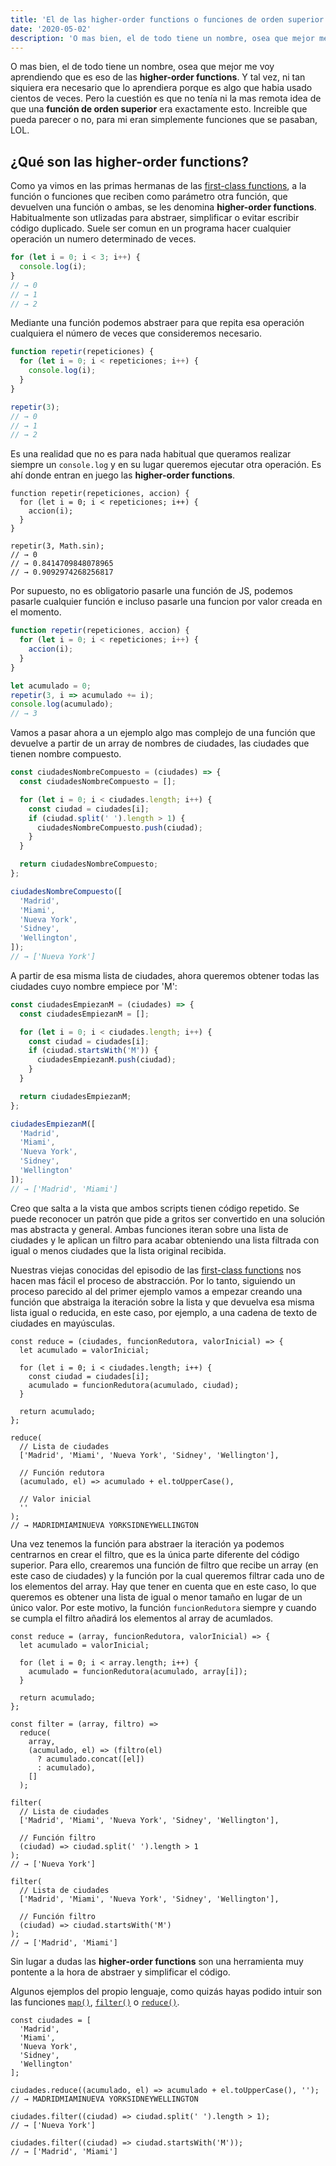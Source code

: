 ```yaml
---
title: 'El de las higher-order functions o funciones de orden superior'
date: '2020-05-02'
description: 'O mas bien, el de todo tiene un nombre, osea que mejor me voy aprendiendo que es eso de las higher-order functions.'
---
```


O mas bien, el de todo tiene un nombre, osea que mejor me voy aprendiendo que es eso de las **higher-order functions**. Y tal vez, ni tan siquiera era necesario que lo aprendiera porque es algo que habia usado cientos de veces. Pero la cuestión es que no tenía ni la mas remota idea de que una **función de orden superior** era exactamente esto. Increible que pueda parecer o no, para mi eran simplemente funciones que se pasaban, LOL.

## ¿Qué son las higher-order functions?

Como ya vimos en las primas hermanas de las [first-class functions](/first-class-functions-funciones-primera-clase), a la función o funciones que reciben como parámetro otra función, que devuelven una función o ambas, se les denomina **higher-order functions**. Habitualmente son utlizadas para abstraer, simplificar o evitar escribir código duplicado. Suele ser comun en un programa hacer cualquier operación un numero determinado de veces.

```javascript
for (let i = 0; i < 3; i++) {
  console.log(i);
}
// → 0
// → 1
// → 2
```

Mediante una función podemos abstraer para que repita esa operación cualquiera el número de veces que consideremos necesario.

```javascript
function repetir(repeticiones) {
  for (let i = 0; i < repeticiones; i++) {
    console.log(i);
  }
}

repetir(3);
// → 0
// → 1
// → 2
```

Es una realidad que no es para nada habitual que queramos realizar siempre un `console.log` y en su lugar queremos ejecutar otra operación. Es ahí donde entran en juego las **higher-order functions**.

```javascript{7}
function repetir(repeticiones, accion) {
  for (let i = 0; i < repeticiones; i++) {
    accion(i);
  }
}

repetir(3, Math.sin);
// → 0
// → 0.8414709848078965
// → 0.9092974268256817
```

Por supuesto, no es obligatorio pasarle una función de JS, podemos pasarle cualquier función e incluso pasarle una funcion por valor creada en el momento.

```javascript
function repetir(repeticiones, accion) {
  for (let i = 0; i < repeticiones; i++) {
    accion(i);
  }
}

let acumulado = 0;
repetir(3, i => acumulado += i);
console.log(acumulado);
// → 3
```

Vamos a pasar ahora a un ejemplo algo mas complejo de una función que devuelve a partir de un array de nombres de ciudades, las ciudades que tienen nombre compuesto.

```javascript
const ciudadesNombreCompuesto = (ciudades) => {
  const ciudadesNombreCompuesto = [];

  for (let i = 0; i < ciudades.length; i++) {
    const ciudad = ciudades[i];
    if (ciudad.split(' ').length > 1) {
      ciudadesNombreCompuesto.push(ciudad);
    }
  }

  return ciudadesNombreCompuesto;
};

ciudadesNombreCompuesto([
  'Madrid',
  'Miami',
  'Nueva York',
  'Sidney',
  'Wellington',
]);
// → ['Nueva York']
```

A partir de esa misma lista de ciudades, ahora queremos obtener todas las ciudades cuyo nombre empiece por 'M':

```javascript
const ciudadesEmpiezanM = (ciudades) => {
  const ciudadesEmpiezanM = [];

  for (let i = 0; i < ciudades.length; i++) {
    const ciudad = ciudades[i];
    if (ciudad.startsWith('M')) {
      ciudadesEmpiezanM.push(ciudad);
    }
  }

  return ciudadesEmpiezanM;
};

ciudadesEmpiezanM([
  'Madrid',
  'Miami',
  'Nueva York',
  'Sidney',
  'Wellington'
]);
// → ['Madrid', 'Miami']
```

Creo que salta a la vista que ambos scripts tienen código repetido. Se puede reconocer un patrón que pide a gritos ser convertido en una solución mas abstracta y general. Ambas funciones iteran sobre una lista de ciudades y le aplican un filtro para acabar obteniendo una lista filtrada con igual o menos ciudades que la lista original recibida.

Nuestras viejas conocidas del episodio de las [first-class functions](/first-class-functions-funciones-primera-clase) nos hacen mas fácil el proceso de abstracción. Por lo tanto, siguiendo un proceso parecido al del primer ejemplo vamos a empezar creando una función que abstraiga la iteración sobre la lista y que devuelva esa misma lista igual o reducida, en este caso, por ejemplo, a una cadena de texto de ciudades en mayúsculas.

```javascript{1,12}
const reduce = (ciudades, funcionRedutora, valorInicial) => {
  let acumulado = valorInicial;

  for (let i = 0; i < ciudades.length; i++) {
    const ciudad = ciudades[i];
    acumulado = funcionRedutora(acumulado, ciudad);
  }

  return acumulado;
};

reduce(
  // Lista de ciudades
  ['Madrid', 'Miami', 'Nueva York', 'Sidney', 'Wellington'],

  // Función redutora
  (acumulado, el) => acumulado + el.toUpperCase(),

  // Valor inicial
  ''
);
// → MADRIDMIAMINUEVA YORKSIDNEYWELLINGTON
```

Una vez tenemos la función para abstraer la iteración ya podemos centrarnos en crear el filtro, que es la única parte diferente del código superior. Para ello, crearemos una función de filtro que recibe un array (en este caso de ciudades) y la función por la cual queremos filtrar cada uno de los elementos del array. Hay que tener en cuenta que en este caso, lo que queremos es obtener una lista de igual o menor tamaño en lugar de un único valor. Por este motivo, la función `funcionRedutora` siempre y cuando se cumpla el filtro añadirá los elementos al array de acumlados.

```javascript{1,11,20,29}
const reduce = (array, funcionRedutora, valorInicial) => {
  let acumulado = valorInicial;

  for (let i = 0; i < array.length; i++) {
    acumulado = funcionRedutora(acumulado, array[i]);
  }

  return acumulado;
};

const filter = (array, filtro) =>
  reduce(
    array,
    (acumulado, el) => (filtro(el)
      ? acumulado.concat([el])
      : acumulado),
    []
  );

filter(
  // Lista de ciudades
  ['Madrid', 'Miami', 'Nueva York', 'Sidney', 'Wellington'],

  // Función filtro
  (ciudad) => ciudad.split(' ').length > 1
);
// → ['Nueva York']

filter(
  // Lista de ciudades
  ['Madrid', 'Miami', 'Nueva York', 'Sidney', 'Wellington'],

  // Función filtro
  (ciudad) => ciudad.startsWith('M')
);
// → ['Madrid', 'Miami']
```

Sin lugar a dudas las **higher-order functions** son una herramienta muy pontente a la hora de abstraer y simplificar el código.

Algunos ejemplos del propio lenguaje, como quizás hayas podido intuir son las funciones [`map()`](https://developer.mozilla.org/es/docs/Web/JavaScript/Referencia/Objetos_globales/Array/map), [`filter()`](https://developer.mozilla.org/es/docs/Web/JavaScript/Referencia/Objetos_globales/Array/filter) o [`reduce()`](https://developer.mozilla.org/es/docs/Web/JavaScript/Referencia/Objetos_globales/Array/reduce).

```javascript{9,12,15}
const ciudades = [
  'Madrid',
  'Miami',
  'Nueva York',
  'Sidney',
  'Wellington'
];

ciudades.reduce((acumulado, el) => acumulado + el.toUpperCase(), '');
// → MADRIDMIAMINUEVA YORKSIDNEYWELLINGTON

ciudades.filter((ciudad) => ciudad.split(' ').length > 1);
// → ['Nueva York']

ciudades.filter((ciudad) => ciudad.startsWith('M'));
// → ['Madrid', 'Miami']
```